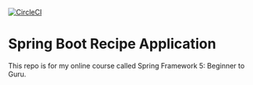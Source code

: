 [![CircleCI](https://circleci.com/gh/baharford/sfg-recipe/tree/main.svg?style=svg)](https://circleci.com/gh/baharford/sfg-recipe/tree/main)

# Spring Boot Recipe Application

This repo is for my online course called Spring Framework 5: Beginner to Guru.
